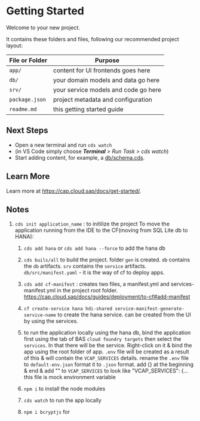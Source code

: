 # Getting Started

Welcome to your new project.

It contains these folders and files, following our recommended project layout:

File or Folder | Purpose
---------|----------
`app/` | content for UI frontends goes here
`db/` | your domain models and data go here
`srv/` | your service models and code go here
`package.json` | project metadata and configuration
`readme.md` | this getting started guide


## Next Steps

- Open a new terminal and run `cds watch` 
- (in VS Code simply choose _**Terminal** > Run Task > cds watch_)
- Start adding content, for example, a [db/schema.cds](db/schema.cds).


## Learn More

Learn more at https://cap.cloud.sap/docs/get-started/.

## Notes

1. `cds init application_name` : to initilize the project
To move the application running from the IDE to the CF(moving from SQL Lite db to HANA): 
    1. `cds add hana` or `cds add hana --force` to add the hana db
    2. `cds buils/all` to build the project. folder `gen` is created. `db` contains the `db` artifacts. `srv` contains the `service` artifacts.
        `db/src/manifest.yaml` - it is the way of cf to deploy apps.
    3. `cds add cf-manifest` : creates two files, a manifest.yml and services-manifest.yml in the project root folder. 
        https://cap.cloud.sap/docs/guides/deployment/to-cf#add-manifest
    4. `cf create-service hana hdi-shared service-manifest-generate-service-name` to create the hana service. can be created from the UI by using the services.
    

    5. to run the application locally using the hana db, bind the application first using the tab of BAS `cloud foundry targets` then select the `services`. 
        In that there will be the service. Right-click on it & bind the app using the root folder of app.
        `.env` file will be created as a result of this & will contain the `VCAP_SERVICES` details.
        rename the `.env` file to `default-env.json`
        format it to `.json` format. add {} at the beginning & end & add "" to `VCAP_SERVICES` to look like "VCAP_SERVICES": {...
        this file is mock environment variable

    6. `npm i` to install the node modules
    7. `cds watch` to run the app locally
    8. `npm i bcryptjs` for 


